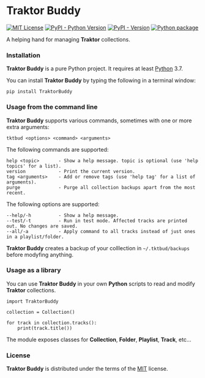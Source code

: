 # Traktor Buddy

[![MIT License](https://img.shields.io/github/license/DidierMalenfant/TraktorBuddy)](https://spdx.org/licenses/MIT.html) [![PyPI - Python Version](https://img.shields.io/pypi/pyversions/TraktorBuddy.svg)](https://python.org) [![PyPI - Version](https://img.shields.io/pypi/v/TraktorBuddy.svg)](https://pypi.org/project/TraktorBuddy) [![Python package](https://github.com/DidierMalenfant/TraktorBuddy/actions/workflows/python-package.yml/badge.svg)](https://github.com/DidierMalenfant/TraktorBuddy/actions/workflows/python-package.yml)

A helping hand for managing **Traktor** collections.

### Installation

**Traktor Buddy** is a pure Python project. It requires at least [Python](https://python.org) 3.7.

You can install **Traktor Buddy** by typing the following in a terminal window:

```console
pip install TraktorBuddy
```

### Usage from the command line

**Traktor Buddy** supports various commands, sometimes with one or more extra arguments:

```console
tktbud <options> <command> <arguments>
```

The following commands are supported:

```console
help <topic>       - Show a help message. topic is optional (use 'help topics' for a list).
version            - Print the current version.
tag <arguments>    - Add or remove tags (use 'help tag' for a list of arguments).
purge              - Purge all collection backups apart from the most recent.
```

The following options are supported:

```console
--help/-h          - Show a help message.
--test/-t          - Run in test mode. Affected tracks are printed out. No changes are saved.
--all/-a           - Apply command to all tracks instead of just ones in a playlist/folder.
```

**Traktor Buddy** creates a backup of your colllection in `~/.tktbud/backups` before modyfing anything.

### Usage as a library

You can use **Traktor Buddy** in your own **Python** scripts to read and modify **Traktor** collections.

```
import TraktorBuddy

collection = Collection()

for track in collection.tracks():
    print(track.title())
```

The module exposes classes for **Collection**, **Folder**, **Playlist**, **Track**, etc...

### License

**Traktor Buddy** is distributed under the terms of the [MIT](https://spdx.org/licenses/MIT.html) license.
